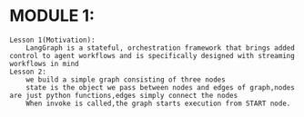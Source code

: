 # MODULE 1:
    Lesson 1(Motivation):
        LangGraph is a stateful, orchestration framework that brings added control to agent workflows and is specifically designed with streaming workflows in mind
    Lesson 2:
        we build a simple graph consisting of three nodes
        state is the object we pass between nodes and edges of graph,nodes are just python functions,edges simply connect the nodes
        When invoke is called,the graph starts execution from START node.
